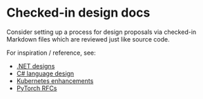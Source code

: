 # Checked-in design docs

Consider setting up a process for design proposals via checked-in Markdown files
which are reviewed just like source code.

For inspiration / reference, see:

- [.NET designs](https://github.com/dotnet/designs)
- [C\# language design](https://github.com/dotnet/csharplang)
- [Kubernetes enhancements](https://github.com/kubernetes/enhancements/)
- [PyTorch RFCs](https://github.com/pytorch/rfcs/)
